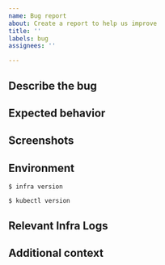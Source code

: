 ```yaml
---
name: Bug report
about: Create a report to help us improve
title: ''
labels: bug
assignees: ''

---
```


## Describe the bug

<!-- A clear and concise description of what the bug is. -->

## Expected behavior

<!-- A clear and concise description of what you expected to happen. -->

## Screenshots

<!-- If applicable, add screenshots to help explain your problem. -->

## Environment

<!-- Infra client and server versions using `infra version` -->

```
$ infra version
```

<!-- Kubernetes version using `kubectl version` -->

```
$ kubectl version
```

<!-- Where you are running Kubernetes (e.g. EKS, AKS, GKE, Docker Desktop, Minikube, etc.) -->

## Relevant Infra Logs

<!--
Use `kubectl logs deployment/infra-server` and `kubectl logs deployment/infra-connector` and
add any suspicious logs here. Try to keep snippets short and concise.

Sensitive information should be masked/redacted.
-->

## Additional context

<!-- Add any other context about the problem here. -->
